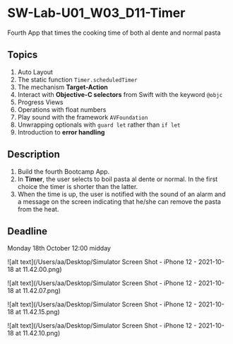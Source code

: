 # SW-Lab-U01_W03_D11-Timer
Fourth App that times the cooking time of both al dente and normal pasta 

## Topics
1. Auto Layout
2. The static function `Timer.scheduledTimer`
3. The mechanism **Target-Action**
4. Interact with **Objective-C selectors** from Swift with the keyword `@objc`
5. Progress Views
6. Operations with float numbers
7. Play sound with the framework `AVFoundation`
8. Unwrapping optionals with `guard let` rather than `if let`
9. Introduction to **error handling**


## Description
1. Build the fourth Bootcamp App. 
2. In **Timer**, the user selects to boil pasta al dente or normal. In the first choice the timer is shorter than the latter.
3. When the time is up, the user is notified with the sound of an alarm and a message on the screen indicating that he/she can remove the pasta from the heat.

## Deadline 
Monday 18th October 12:00 midday


![alt text](/Users/aa/Desktop/Simulator Screen Shot - iPhone 12 - 2021-10-18 at 11.42.00.png)

![alt text](/Users/aa/Desktop/Simulator Screen Shot - iPhone 12 - 2021-10-18 at 11.42.07.png)

![alt text](/Users/aa/Desktop/Simulator Screen Shot - iPhone 12 - 2021-10-18 at 11.42.15.png)

![alt text](/Users/aa/Desktop/Simulator Screen Shot - iPhone 12 - 2021-10-18 at 11.42.10.png)
